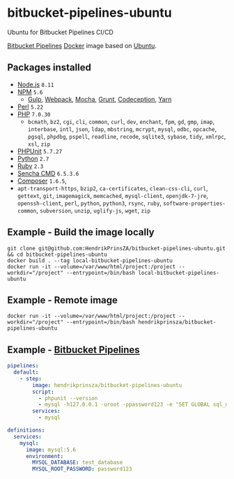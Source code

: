 # bitbucket-pipelines-ubuntu
Ubuntu for Bitbucket Pipelines CI/CD


[Bitbucket Pipelines](https://bitbucket.org/product/features/pipelines) [Docker](https://www.docker.com/) image based on [Ubuntu](https://hub.docker.com/_/ubuntu/).

## Packages installed
- [Node.js](https://nodejs.org/) `8.11`
- [NPM](https://www.npmjs.com/) `5.6`
  - [Gulp](http://gulpjs.com/), [Webpack](https://webpack.github.io/), [Mocha](https://mochajs.org/), [Grunt](http://gruntjs.com/), [Codeception](https://codeception.com/), [Yarn](https://yarnpkg.com/)
- [Perl](https://www.perl.org/) `5.22`
- [PHP](http://www.php.net/) `7.0.30`
  -  `bcmath`, `bz2`, `cgi`, `cli`, `common`, `curl`, `dev`, `enchant`, `fpm`, `gd`, `gmp`, `imap`, `interbase`, `intl`, `json`, `ldap`, `mbstring`, `mcrypt`, `mysql`, `odbc`, `opcache`, `pgsql`, `phpdbg`, `pspell`, `readline`, `recode`, `sqlite3`, `sybase`, `tidy`, `xmlrpc`, `xsl`, `zip`
- [PHPUnit](https://phpunit.de/) `5.7.27`
- [Python](https://www.python.org/) `2.7`
- [Ruby](https://www.ruby-lang.org/) `2.3`
- [Sencha CMD](http://docs.sencha.com/cmd/) `6.5.3.6`
- [Composer](https://getcomposer.org/) `1.6.5`,
- `apt-transport-https`, `bzip2`, `ca-certificates`, `clean-css-cli`, `curl`, `gettext`, `git`, `imagemagick`, `memcached`, `mysql-client`, `openjdk-7-jre`, `openssh-client`, `perl`, `python`, `python3`, `rsync`, `ruby`, `software-properties-common`, `subversion`, `unzip`, `uglify-js`, `wget`, `zip`

## Example - Build the image locally
```SHELL
git clone git@github.com:HendrikPrinsZA/bitbucket-pipelines-ubuntu.git && cd bitbucket-pipelines-ubuntu
docker build . --tag local-bitbucket-pipelines-ubuntu
docker run -it --volume=/var/www/html/project:/project --workdir="/project" --entrypoint=/bin/bash local-bitbucket-pipelines-ubuntu
```

## Example - Remote image
```SHELL
docker run -it --volume=/var/www/html/project:/project --workdir="/project" --entrypoint=/bin/bash hendrikprinsza/bitbucket-pipelines-ubuntu
```

## Example - [Bitbucket Pipelines](https://bitbucket.org/product/features/pipelines)
```YAML
pipelines:
  default:
    - step:
        image: hendrikprinsza/bitbucket-pipelines-ubuntu
        script:
          - phpunit --version
          - mysql -h127.0.0.1 -uroot -ppassword123 -e "SET GLOBAL sql_mode = 'NO_ENGINE_SUBSTITUTION';"
        services:
          - mysql

definitions:
  services:
    mysql:
      image: mysql:5.6
      environment:
        MYSQL_DATABASE: test_database
        MYSQL_ROOT_PASSWORD: password123
```
